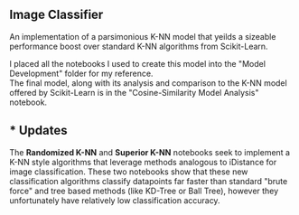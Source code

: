 ## Image Classifier

An implementation of a parsimonious K-NN model that yeilds a sizeable performance boost over standard K-NN algorithms from 
Scikit-Learn.

I placed all the notebooks I used to create this model into the "Model Development" folder for my reference.  
The final model, along with its analysis and comparison to the K-NN model offered by Scikit-Learn is in the 
"Cosine-Similarity Model Analysis" notebook. 

## * Updates
The **Randomized K-NN** and **Superior K-NN** notebooks seek to implement a K-NN style algorithms that leverage methods analogous to iDistance for image classification.  These two notebooks show that these new classification algorithms classify datapoints far faster than standard "brute force" and tree based methods (like KD-Tree or Ball Tree), however they unfortunately have relatively low classification accuracy. 
